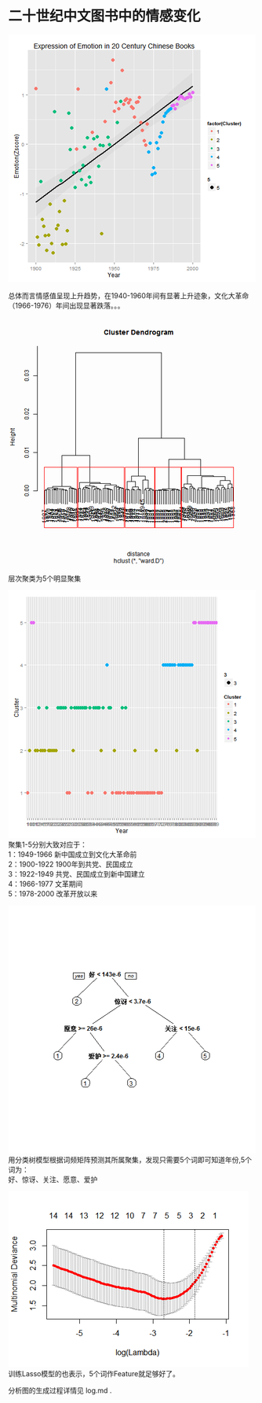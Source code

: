 ﻿二十世纪中文图书中的情感变化
====================================================

![情感变化图](./figure/Emotion.png) 

总体而言情感值呈现上升趋势，在1940-1960年间有显著上升迹象，文化大革命（1966-1976）年间出现显著跌落。。。  

![层次聚类图](./figure/HIC5.png)  

层次聚类为5个明显聚集

![5个聚集所包含的年份](./figure/Cluster.png)  
聚集1-5分别大致对应于：   
1：1949-1966 新中国成立到文化大革命前    
2：1900-1922 1900年到共党、民国成立   
3：1922-1949 共党、民国成立到新中国建立   
4：1966-1977 文革期间   
5：1978-2000 改革开放以来   

![分类树模型](./figure/TreeModel.png)
用分类树模型根据词频矩阵预测其所属聚集，发现只需要5个词即可知道年份,5个词为：    
好、惊讶、关注、愿意、爱护    

![Lasso模型](./figure/CVLasso.png)
训练Lasso模型的也表示，5个词作Feature就足够好了。    

分析图的生成过程详情见 log.md .

